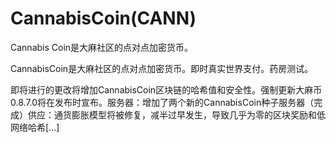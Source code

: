 # 

# CannabisCoin(CANN)

Cannabis Coin是大麻社区的点对点加密货币。

CannabisCoin是大麻社区的点对点加密货币。即时真实世界支付。药房测试。

即将进行的更改将增加CannabisCoin区块链的哈希值和安全性。强制更新大麻币0.8.7.0将在发布时宣布。服务器：增加了两个新的CannabisCoin种子服务器（完成）供应：通货膨胀模型将被修复，减半过早发生，导致几乎为零的区块奖励和低网络哈希[...]

